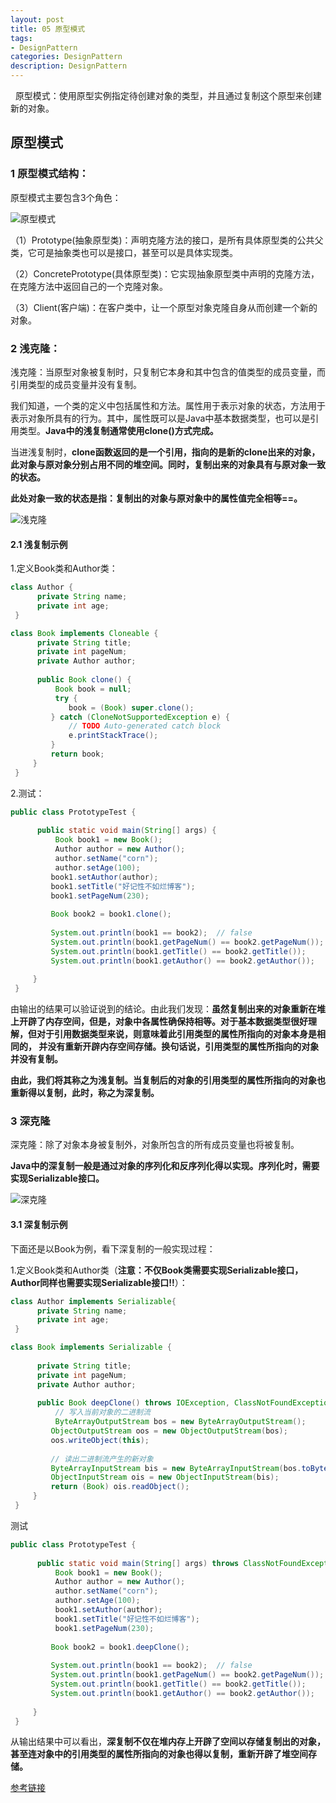 ```yaml
---
layout: post
title: 05 原型模式
tags:
- DesignPattern
categories: DesignPattern
description: DesignPattern
---
```


  原型模式：使用原型实例指定待创建对象的类型，并且通过复制这个原型来创建新的对象。 

<!-- more --> 

## 原型模式

### 1 原型模式结构：

原型模式主要包含3个角色： 

![原型模式](/images/DesignPattern/DesignPattern_prototype.png)

（1）Prototype(抽象原型类)：声明克隆方法的接口，是所有具体原型类的公共父类，它可是抽象类也可以是接口，甚至可以是具体实现类。

（2）ConcretePrototype(具体原型类)：它实现抽象原型类中声明的克隆方法，在克隆方法中返回自己的一个克隆对象。

（3）Client(客户端)：在客户类中，让一个原型对象克隆自身从而创建一个新的对象。

### 2 浅克隆：

浅克隆：当原型对象被复制时，只复制它本身和其中包含的值类型的成员变量，而引用类型的成员变量并没有复制。 

​	我们知道，一个类的定义中包括属性和方法。属性用于表示对象的状态，方法用于表示对象所具有的行为。其中，属性既可以是Java中基本数据类型，也可以是引用类型。**Java中的浅复制通常使用clone()方式完成。**

​	当进浅复制时，**clone函数返回的是一个引用，指向的是新的clone出来的对象，此对象与原对象分别占用不同的堆空间。同时，复制出来的对象具有与原对象一致的状态。**

​	**此处对象一致的状态是指：复制出的对象与原对象中的属性值完全相等==。**

![浅克隆](/images/DesignPattern/DesignPattern_shallowClone.png)

#### 2.1 浅复制示例

1.定义Book类和Author类： 

```java
class Author {
      private String name;
      private int age;
 }
```

```java
class Book implements Cloneable {
      private String title;
      private int pageNum;
      private Author author;
  
      public Book clone() {
          Book book = null;
          try {
             book = (Book) super.clone();
         } catch (CloneNotSupportedException e) {
             // TODO Auto-generated catch block
             e.printStackTrace();
         }
         return book;
     }
 }
```

2.测试： 

```java
public class PrototypeTest {
  
      public static void main(String[] args) {
          Book book1 = new Book();
          Author author = new Author();
          author.setName("corn");
          author.setAge(100);
         book1.setAuthor(author);
         book1.setTitle("好记性不如烂博客");
         book1.setPageNum(230);
 
         Book book2 = book1.clone();
         
         System.out.println(book1 == book2);  // false
         System.out.println(book1.getPageNum() == book2.getPageNum());   // true
         System.out.println(book1.getTitle() == book2.getTitle());        // true
         System.out.println(book1.getAuthor() == book2.getAuthor());        // true
         
     }
 }
```

由输出的结果可以验证说到的结论。由此我们发现：**虽然复制出来的对象重新在堆上开辟了内存空间，但是，对象中各属性确保持相等。对于基本数据类型很好理解，但对于引用数据类型来说，则意味着此引用类型的属性所指向的对象本身是相同的， 并没有重新开辟内存空间存储。换句话说，引用类型的属性所指向的对象并没有复制。**

**由此，我们将其称之为浅复制。当复制后的对象的引用类型的属性所指向的对象也重新得以复制，此时，称之为深复制。**

### 3 深克隆

深克隆：除了对象本身被复制外，对象所包含的所有成员变量也将被复制。 

**Java中的深复制一般是通过对象的序列化和反序列化得以实现。序列化时，需要实现Serializable接口。** 

![深克隆](/images/DesignPattern/DesignPattern_deepClone.png)

#### 3.1 深复制示例

下面还是以Book为例，看下深复制的一般实现过程： 

1.定义Book类和Author类（**注意：不仅Book类需要实现Serializable接口，Author同样也需要实现Serializable接口!!**）： 

```java
class Author implements Serializable{
      private String name;
      private int age;
 }
```

```java
class Book implements Serializable {
  
      private String title;
      private int pageNum;
      private Author author;
  
      public Book deepClone() throws IOException, ClassNotFoundException{
          // 写入当前对象的二进制流 
          ByteArrayOutputStream bos = new ByteArrayOutputStream();  
         ObjectOutputStream oos = new ObjectOutputStream(bos);  
         oos.writeObject(this);
         
         // 读出二进制流产生的新对象  
         ByteArrayInputStream bis = new ByteArrayInputStream(bos.toByteArray());  
         ObjectInputStream ois = new ObjectInputStream(bis);  
         return (Book) ois.readObject();
     }
 }
```

测试

```java
public class PrototypeTest {
  
      public static void main(String[] args) throws ClassNotFoundException, IOException {
          Book book1 = new Book();
          Author author = new Author();
          author.setName("corn");
          author.setAge(100);
          book1.setAuthor(author);
          book1.setTitle("好记性不如烂博客");
          book1.setPageNum(230);
 
         Book book2 = book1.deepClone();
         
         System.out.println(book1 == book2);  // false
         System.out.println(book1.getPageNum() == book2.getPageNum());   // true
         System.out.println(book1.getTitle() == book2.getTitle());        // false
         System.out.println(book1.getAuthor() == book2.getAuthor());        // false
         
     }
 }
```

从输出结果中可以看出，**深复制不仅在堆内存上开辟了空间以存储复制出的对象，甚至连对象中的引用类型的属性所指向的对象也得以复制，重新开辟了堆空间存储。** 



[参考链接](https://www.cnblogs.com/lwbqqyumidi/p/3746821.html)

​	